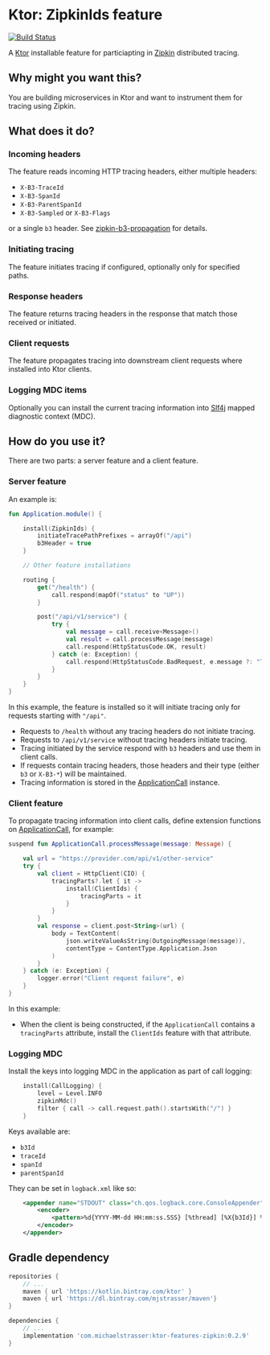 # Ktor: ZipkinIds feature 

[![Build Status](https://travis-ci.org/mjstrasser/ktor-features-zipkin.svg?branch=master)](https://travis-ci.org/mjstrasser/ktor-features-zipkin)

A [Ktor](https://ktor.io) installable feature for particiapting in [Zipkin](https://zipkin.io)
distributed tracing.

## Why might you want this?

You are building microservices in Ktor and want to instrument them for tracing using Zipkin.

## What does it do?

### Incoming headers

The feature reads incoming HTTP tracing headers, either multiple headers:

* `X-B3-TraceId`
* `X-B3-SpanId`
* `X-B3-ParentSpanId`
* `X-B3-Sampled` or `X-B3-Flags`

or a single `b3` header. See [zipkin-b3-propagation](https://github.com/apache/incubator-zipkin-b3-propagation)
for details.

### Initiating tracing

The feature initiates tracing if configured, optionally only for specified paths.

### Response headers

The feature returns tracing headers in the response that match those received or initiated.

### Client requests

The feature propagates tracing into downstream client requests where installed into Ktor clients.

### Logging MDC items

Optionally you can install the current tracing information into [Slf4j](https://slf4j.org)
mapped diagnostic context (MDC). 

## How do you use it?

There are two parts: a server feature and a client feature.

### Server feature

An example is:

```kotlin
fun Application.module() {

    install(ZipkinIds) {
        initiateTracePathPrefixes = arrayOf("/api")
        b3Header = true
    }

    // Other feature installations

    routing {
        get("/health") {
            call.respond(mapOf("status" to "UP"))
        }

        post("/api/v1/service") {
            try {
                val message = call.receive<Message>()
                val result = call.processMessage(message)
                call.respond(HttpStatusCode.OK, result)
            } catch (e: Exception) {
                call.respond(HttpStatusCode.BadRequest, e.message ?: "There was an error processing your request")
            }
        }
    }
}
```

In this example, the feature is installed so it will initiate tracing only for requests starting with
`"/api"`. 

* Requests to `/health` without any tracing headers do not initiate tracing.
* Requests to `/api/v1/service` without tracing headers initiate tracing.
* Tracing initiated by the service respond with `b3` headers and use them in client calls.
* If requests contain tracing headers, those headers and their type (either `b3` or `X-B3-*`) will
  be maintained.
* Tracing information is stored in the [ApplicationCall](https://ktor.io/servers/calls.html) instance.

### Client feature

To propagate tracing information into client calls, define extension functions on
[ApplicationCall](https://ktor.io/servers/calls.html), for example:

```kotlin
suspend fun ApplicationCall.processMessage(message: Message) {

    val url = "https://provider.com/api/v1/other-service"
    try {
        val client = HttpClient(CIO) {
            tracingParts?.let { it ->
                install(ClientIds) {
                    tracingParts = it
                }
            }
        }
        val response = client.post<String>(url) {
            body = TextContent(
                json.writeValueAsString(OutgoingMessage(message)),
                contentType = ContentType.Application.Json
            )
        }
    } catch (e: Exception) {
        logger.error("Client request failure", e)
    }
}
```

In this example:

* When the client is being constructed, if the `ApplicationCall` contains a `tracingParts` attribute,
  install the `ClientIds` feature with that attribute.

### Logging MDC

Install the keys into logging MDC in the application as part of call logging:

```kotlin
    install(CallLogging) {
        level = Level.INFO
        zipkinMdc()
        filter { call -> call.request.path().startsWith("/") }
    }
```

Keys available are:

* `b3Id`
* `traceId`
* `spanId`
* `parentSpanId`

They can be set in `logback.xml` like so:

```xml
    <appender name="STDOUT" class="ch.qos.logback.core.ConsoleAppender">
        <encoder>
            <pattern>%d{YYYY-MM-dd HH:mm:ss.SSS} [%thread] [%X{b3Id}] %-5level %logger{36} - %msg%n</pattern>
        </encoder>
    </appender>

```

## Gradle dependency

```groovy
repositories {
    // ...
    maven { url 'https://kotlin.bintray.com/ktor' }
    maven { url 'https://dl.bintray.com/mjstrasser/maven'}
}

dependencies {
    // ...
    implementation 'com.michaelstrasser:ktor-features-zipkin:0.2.9'
}
```
